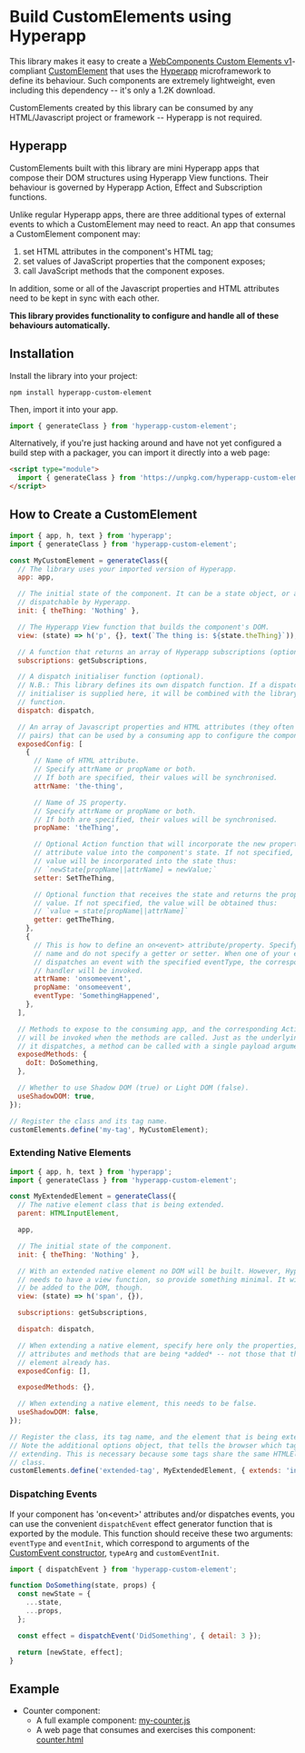 # Build CustomElements using Hyperapp

This library makes it easy to create a
[WebComponents Custom Elements v1](https://html.spec.whatwg.org/multipage/custom-elements.html#custom-elements)-compliant
[CustomElement](https://developers.google.com/web/fundamentals/web-components/customelements)
that uses the [Hyperapp](https://github.com/jorgebucaran/hyperapp)
microframework to define its behaviour. Such components are extremely
lightweight, even including this dependency -- it's only a 1.2K download.

CustomElements created by this library can be consumed by any HTML/Javascript
project or framework -- Hyperapp is not required.

## Hyperapp

CustomElements built with this library are mini Hyperapp apps that compose their
DOM structures using Hyperapp View functions. Their behaviour is governed by
Hyperapp Action, Effect and Subscription functions.

Unlike regular Hyperapp apps, there are three additional types of external
events to which a CustomElement may need to react. An app that consumes a
CustomElement component may:

1. set HTML attributes in the component's HTML tag;
2. set values of JavaScript properties that the component exposes;
3. call JavaScript methods that the component exposes.

In addition, some or all of the Javascript properties and HTML attributes need
to be kept in sync with each other.

**This library provides functionality to configure and handle all of these
behaviours automatically.**

## Installation

Install the library into your project:

```
npm install hyperapp-custom-element
```

Then, import it into your app.

```javascript
import { generateClass } from 'hyperapp-custom-element';
```

Alternatively, if you're just hacking around and have not yet configured a build
step with a packager, you can import it directly into a web page:

```html
<script type="module">
  import { generateClass } from 'https://unpkg.com/hyperapp-custom-element';
</script>
```

## How to Create a CustomElement

```javascript
import { app, h, text } from 'hyperapp';
import { generateClass } from 'hyperapp-custom-element';

const MyCustomElement = generateClass({
  // The library uses your imported version of Hyperapp.
  app: app,

  // The initial state of the component. It can be a state object, or anything
  // dispatchable by Hyperapp.
  init: { theThing: 'Nothing' },

  // The Hyperapp View function that builds the component's DOM.
  view: (state) => h('p', {}, text(`The thing is: ${state.theThing}`)),

  // A function that returns an array of Hyperapp subscriptions (optional).
  subscriptions: getSubscriptions,

  // A dispatch initialiser function (optional).
  // N.B.: This library defines its own dispatch function. If a dispatch
  // initialiser is supplied here, it will be combined with the library's own
  // function.
  dispatch: dispatch,

  // An array of Javascript properties and HTML attributes (they often come in
  // pairs) that can be used by a consuming app to configure the component.
  exposedConfig: [
    {
      // Name of HTML attribute.
      // Specify attrName or propName or both.
      // If both are specified, their values will be synchronised.
      attrName: 'the-thing',

      // Name of JS property.
      // Specify attrName or propName or both.
      // If both are specified, their values will be synchronised.
      propName: 'theThing',

      // Optional Action function that will incorporate the new property or
      // attribute value into the component's state. If not specified, the
      // value will be incorporated into the state thus:
      // `newState[propName||attrName] = newValue;`
      setter: SetTheThing,

      // Optional function that receives the state and returns the property
      // value. If not specified, the value will be obtained thus:
      // `value = state[propName||attrName]`
      getter: getTheThing,
    },
    {
      // This is how to define an on<event> attribute/property. Specify an event
      // name and do not specify a getter or setter. When one of your effects
      // dispatches an event with the specified eventType, the corresponding
      // handler will be invoked.
      attrName: 'onsomeevent',
      propName: 'onsomeevent',
      eventType: 'SomethingHappened',
    },
  ],

  // Methods to expose to the consuming app, and the corresponding Actions that
  // will be invoked when the methods are called. Just as the underlying Action
  // it dispatches, a method can be called with a single payload argument.
  exposedMethods: {
    doIt: DoSomething,
  },

  // Whether to use Shadow DOM (true) or Light DOM (false).
  useShadowDOM: true,
});

// Register the class and its tag name.
customElements.define('my-tag', MyCustomElement);
```

### Extending Native Elements

```javascript
import { app, h, text } from 'hyperapp';
import { generateClass } from 'hyperapp-custom-element';

const MyExtendedElement = generateClass({
  // The native element class that is being extended.
  parent: HTMLInputElement,

  app,

  // The initial state of the component.
  init: { theThing: 'Nothing' },

  // With an extended native element no DOM will be built. However, Hyperapp
  // needs to have a view function, so provide something minimal. It will not
  // be added to the DOM, though.
  view: (state) => h('span', {}),

  subscriptions: getSubscriptions,

  dispatch: dispatch,

  // When extending a native element, specify here only the properties,
  // attributes and methods that are being *added* -- not those that the native
  // element already has.
  exposedConfig: [],

  exposedMethods: {},

  // When extending a native element, this needs to be false.
  useShadowDOM: false,
});

// Register the class, its tag name, and the element that is being extended.
// Note the additional options object, that tells the browser which tag we are
// extending. This is necessary because some tags share the same HTMLElement
// class.
customElements.define('extended-tag', MyExtendedElement, { extends: 'input' });
```

### Dispatching Events

If your component has 'on\<event\>' attributes and/or dispatches events, you can
use the convenient `dispatchEvent` effect generator function that is exported by
the module. This function should receive these two arguments: `eventType` and
`eventInit`, which correspond to arguments of the [CustomEvent
constructor](https://developer.mozilla.org/en-US/docs/Web/API/CustomEvent/CustomEvent),
`typeArg` and `customEventInit`.

```javascript
import { dispatchEvent } from 'hyperapp-custom-element';

function DoSomething(state, props) {
  const newState = {
    ...state,
    ...props,
  };

  const effect = dispatchEvent('DidSomething', { detail: 3 });

  return [newState, effect];
}
```

## Example

- Counter component:
  - A full example component: [my-counter.js](./examples/counter/my-counter.js)
  - A web page that consumes and exercises this component:
    [counter.html](./examples/counter/counter.html)
